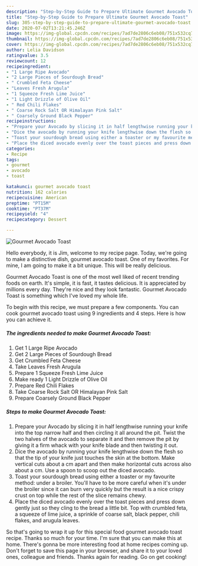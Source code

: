 ```yaml
---
description: "Step-by-Step Guide to Prepare Ultimate Gourmet Avocado Toast"
title: "Step-by-Step Guide to Prepare Ultimate Gourmet Avocado Toast"
slug: 305-step-by-step-guide-to-prepare-ultimate-gourmet-avocado-toast
date: 2020-07-02T13:21:45.246Z
image: https://img-global.cpcdn.com/recipes/7ad7de2806c6eb08/751x532cq70/gourmet-avocado-toast-recipe-main-photo.jpg
thumbnail: https://img-global.cpcdn.com/recipes/7ad7de2806c6eb08/751x532cq70/gourmet-avocado-toast-recipe-main-photo.jpg
cover: https://img-global.cpcdn.com/recipes/7ad7de2806c6eb08/751x532cq70/gourmet-avocado-toast-recipe-main-photo.jpg
author: Lelia Davidson
ratingvalue: 3.5
reviewcount: 12
recipeingredient:
- "1 Large Ripe Avocado"
- "2 Large Pieces of Sourdough Bread"
- " Crumbled Feta Cheese"
- "Leaves Fresh Arugula"
- "1 Squeeze Fresh Lime Juice"
- "1 Light Drizzle of Olive Oil"
- " Red Chili Flakes"
- " Coarse Rock Salt OR Himalayan Pink Salt"
- " Coarsely Ground Black Pepper"
recipeinstructions:
- "Prepare your Avocado by slicing it in half lengthwise running your knife into the top narrow half and then circling it all around the pit. Twist the two halves of the avocado to separate it and then remove the pit by giving it a firm whack with your knife blade and then twisting it out."
- "Dice the avocado by running your knife lengthwise down the flesh so that the tip of your knife just touches the skin at the bottom. Make vertical cuts about a cm apart and then make horizontal cuts across also about a cm. Use a spoon to scoop out the diced avocado."
- "Toast your sourdough bread using either a toaster or my favourite method: under a broiler. You&#39;ll have to be more careful when it&#39;s under the broiler since it can burn very quickly but the result is a nice crispy crust on top while the rest of the slice remains chewy."
- "Place the diced avocado evenly over the toast pieces and press down gently just so they cling to the bread a little bit. Top with crumbled feta, a squeeze of lime juice, a sprinkle of coarse salt, black pepper, chili flakes, and arugula leaves."
categories:
- Recipe
tags:
- gourmet
- avocado
- toast

katakunci: gourmet avocado toast 
nutrition: 162 calories
recipecuisine: American
preptime: "PT15M"
cooktime: "PT37M"
recipeyield: "4"
recipecategory: Dessert

---
```



![Gourmet Avocado Toast](https://img-global.cpcdn.com/recipes/7ad7de2806c6eb08/751x532cq70/gourmet-avocado-toast-recipe-main-photo.jpg)

Hello everybody, it is Jim, welcome to my recipe page. Today, we're going to make a distinctive dish, gourmet avocado toast. One of my favorites. For mine, I am going to make it a bit unique. This will be really delicious.

Gourmet Avocado Toast is one of the most well liked of recent trending foods on earth. It's simple, it is fast, it tastes delicious. It is appreciated by millions every day. They're nice and they look fantastic. Gourmet Avocado Toast is something which I've loved my whole life.




To begin with this recipe, we must prepare a few components. You can cook gourmet avocado toast using 9 ingredients and 4 steps. Here is how you can achieve it.

<!--inarticleads1-->

##### The ingredients needed to make Gourmet Avocado Toast:

1. Get 1 Large Ripe Avocado
1. Get 2 Large Pieces of Sourdough Bread
1. Get  Crumbled Feta Cheese
1. Take Leaves Fresh Arugula
1. Prepare 1 Squeeze Fresh Lime Juice
1. Make ready 1 Light Drizzle of Olive Oil
1. Prepare  Red Chili Flakes
1. Take  Coarse Rock Salt OR Himalayan Pink Salt
1. Prepare  Coarsely Ground Black Pepper




<!--inarticleads2-->

##### Steps to make Gourmet Avocado Toast:

1. Prepare your Avocado by slicing it in half lengthwise running your knife into the top narrow half and then circling it all around the pit. Twist the two halves of the avocado to separate it and then remove the pit by giving it a firm whack with your knife blade and then twisting it out.
1. Dice the avocado by running your knife lengthwise down the flesh so that the tip of your knife just touches the skin at the bottom. Make vertical cuts about a cm apart and then make horizontal cuts across also about a cm. Use a spoon to scoop out the diced avocado.
1. Toast your sourdough bread using either a toaster or my favourite method: under a broiler. You&#39;ll have to be more careful when it&#39;s under the broiler since it can burn very quickly but the result is a nice crispy crust on top while the rest of the slice remains chewy.
1. Place the diced avocado evenly over the toast pieces and press down gently just so they cling to the bread a little bit. Top with crumbled feta, a squeeze of lime juice, a sprinkle of coarse salt, black pepper, chili flakes, and arugula leaves.




So that's going to wrap it up for this special food gourmet avocado toast recipe. Thanks so much for your time. I'm sure that you can make this at home. There's gonna be more interesting food at home recipes coming up. Don't forget to save this page in your browser, and share it to your loved ones, colleague and friends. Thanks again for reading. Go on get cooking!

